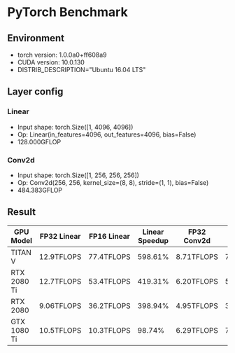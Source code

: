 # PyTorch Benchmark

## Environment

* torch version: 1.0.0a0+ff608a9
* CUDA version: 10.0.130
* DISTRIB_DESCRIPTION="Ubuntu 16.04 LTS"

## Layer config

### Linear

* Input shape: torch.Size([1, 4096, 4096])
* Op: Linear(in_features=4096, out_features=4096, bias=False)
* 128.000GFLOP

### Conv2d

* Input shape: torch.Size([1, 256, 256, 256])
* Op: Conv2d(256, 256, kernel_size=(8, 8), stride=(1, 1), bias=False)
* 484.383GFLOP

## Result

|   GPU Model | FP32 Linear | FP16 Linear | Linear Speedup | FP32 Conv2d | FP16 Conv2d | Conv2d Speedup |
| ----------- | ----------- | ----------- | -------------- | ----------- | ----------- | -------------- |
|     TITAN V |  12.9TFLOPS |  77.4TFLOPS |        598.61% |  8.71TFLOPS |  76.4TFLOPS |        875.61% |
| RTX 2080 Ti |  12.7TFLOPS |  53.4TFLOPS |        419.31% |  6.20TFLOPS |  51.9TFLOPS |        750.22% |
| RTX 2080    |  9.06TFLOPS |  36.2TFLOPS |        398.94% |  4.95TFLOPS |  35.8TFLOPS |        721.24% |
| GTX 1080 Ti |  10.5TFLOPS |  10.3TFLOPS |         98.74% |  6.29TFLOPS |  7.14TFLOPS |        108.55% |

